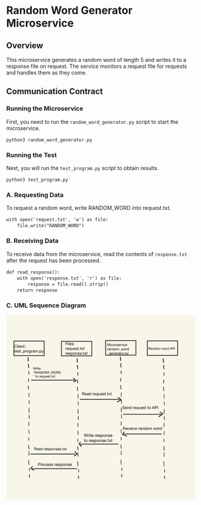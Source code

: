 # Random Word Generator Microservice

## Overview

This microservice generates a random word of length 5 and writes it to a response 
file on request. The service monitors a request file for requests and handles them
as they come.

## Communication Contract


### Running the Microservice

First, you need to run the `random_word_generator.py` script to start the microservice.

```
python3 random_word_generator.py
```

### Running the Test

Next, you will run the `test_program.py` script to obtain results.

```
python3 test_program.py`
```

### A. Requesting Data
To request a random word, write RANDOM_WORD into request.txt.
```
with open('request.txt', 'w') as file:
    file.write("RANDOM_WORD")
```

### B. Receiving Data
To receive data from the microservice, read the contents of `response.txt` after 
the request has been processed.
```
def read_response():
    with open('response.txt', 'r') as file:
        response = file.read().strip()
    return response
```

### C. UML Sequence Diagram
![UML Sequence Diagram](uml.jpeg)